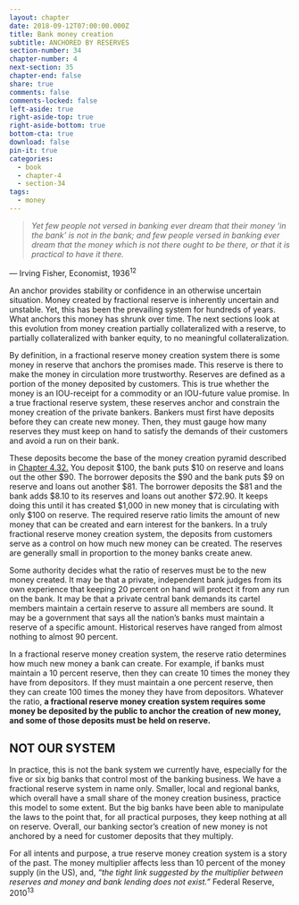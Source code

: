 ```yaml
---
layout: chapter
date: 2018-09-12T07:00:00.000Z
title: Bank money creation
subtitle: ANCHORED BY RESERVES
section-number: 34
chapter-number: 4
next-section: 35
chapter-end: false
share: true
comments: false
comments-locked: false
left-aside: true
right-aside-top: true
right-aside-bottom: true
bottom-cta: true
download: false
pin-it: true
categories:
  - book
  - chapter-4
  - section-34
tags:
  - money
---
```

> _Yet few people not versed in banking ever dream that their money ‘in the bank’
> is not in the bank; and few people versed in banking ever dream that the
> money which is not there ought to be there, or that it is practical to have it there._

— Irving Fisher, Economist, 1936<sup>12</sup>

An anchor provides stability or confidence in an otherwise uncertain
situation. Money created by fractional reserve is inherently uncertain
and unstable. Yet, this has been the prevailing system for hundreds
of years. What anchors this money has shrunk over time. The
next sections look at this evolution from money creation partially
collateralized with a reserve, to partially collateralized with banker
equity, to no meaningful collateralization.

By definition, in a fractional reserve money creation system there is
some money in reserve that anchors the promises made. This reserve
is there to make the money in circulation more trustworthy. Reserves
are defined as a portion of the money deposited by customers. This
is true whether the money is an IOU-receipt for a commodity or an
IOU-future value promise. In a true fractional reserve system, these
reserves anchor and constrain the money creation of the private
bankers. Bankers must first have deposits before they can create new
money. Then, they must gauge how many reserves they must keep on
hand to satisfy the demands of their customers and avoid a run on
their bank.

These deposits become the base of the money creation pyramid
described in [Chapter 4.32.](https://usmoney.us/book/chapter-4/section-32) You deposit $100, the bank puts $10 on
reserve and loans out the other $90. The borrower deposits the $90
and the bank puts $9 on reserve and loans out another $81. The
borrower deposits the $81 and the bank adds $8.10 to its reserves and loans out another $72.90. It keeps doing this until it has created
$1,000 in new money that is circulating with only $100 on reserve.
The required reserve ratio limits the amount of new money that can
be created and earn interest for the bankers.
In a truly fractional reserve money creation system, the deposits from
customers serve as a control on how much new money can be created.
The reserves are generally small in proportion to the money banks
create anew.

Some authority decides what the ratio of reserves must be to the new
money created. It may be that a private, independent bank judges
from its own experience that keeping 20 percent on hand will protect
it from any run on the bank. It may be that a private central bank
demands its cartel members maintain a certain reserve to assure all
members are sound. It may be a government that says all the nation’s
banks must maintain a reserve of a specific amount. Historical
reserves have ranged from almost nothing to almost 90 percent.

In a fractional reserve money creation system, the reserve ratio
determines how much new money a bank can create. For example,
if banks must maintain a 10 percent reserve, then they can create 10
times the money they have from depositors. If they must maintain a
one percent reserve, then they can create 100 times the money they
have from depositors. Whatever the ratio, **a fractional reserve money
creation system requires some money be deposited by the public
to anchor the creation of new money, and some of those deposits
must be held on reserve.**

## NOT OUR SYSTEM

In practice, this is not the bank system we currently have, especially
for the five or six big banks that control most of the banking business.
We have a fractional reserve system in name only. Smaller, local
and regional banks, which overall have a small share of the money
creation business, practice this model to some extent. But the big
banks have been able to manipulate the laws to the point that, for all
practical purposes, they keep nothing at all on reserve. Overall, our
banking sector’s creation of new money is not anchored by a need for
customer deposits that they multiply.

For all intents and purpose, a true reserve money creation system is
a story of the past. The money multiplier affects less than 10 percent
of the money supply (in the US), and, _“the tight link suggested by the
multiplier between reserves and money and bank lending does not exist.”_
Federal Reserve, 2010<sup>13</sup>
